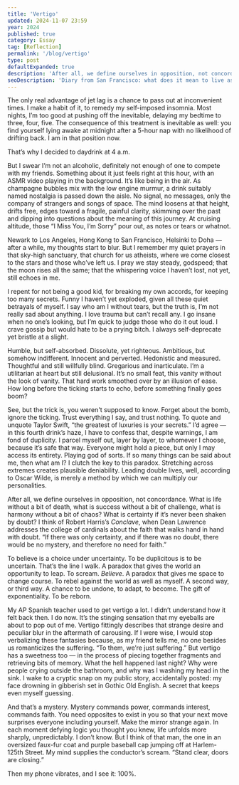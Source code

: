 ```yaml
---
title: 'Vertigo'
updated: 2024-11-07 23:59
year: 2024
published: true
category: Essay
tag: [Reflection]
permalink: '/blog/vertigo'
type: post
defaultExpanded: true
description: 'After all, we define ourselves in opposition, not concordance. What is life without a bit of death, what is success without a bit of challenge, what is harmony without a bit of chaos? What is certainty if it’s never been shaken by doubt?'
seoDescription: 'Diary from San Francisco: what does it mean to live as a contradiction. To be duplicitous is to be uncertain. Without that uncertainty, there will be no doubt, and therefore no faith.'
---
```


The only real advantage of jet lag is a chance to pass out at inconvenient times. I make a habit of it, to remedy my self-imposed insomnia. Most nights, I’m too good at pushing off the inevitable, delaying my bedtime to three, four, five. The consequence of this treatment is inevitable as well: you find yourself lying awake at midnight after a 5-hour nap with no likelihood of drifting back. I am in that position now.

That’s why I decided to daydrink at 4 a.m.

But I swear I’m not an alcoholic, definitely not enough of one to compete with my friends. Something about it just feels right at this hour, with an ASMR video playing in the background. It’s like being in the air. As champagne bubbles mix with the low engine murmur, a drink suitably named nostalgia is passed down the aisle. No signal, no messages, only the company of strangers and songs of space. The mind loosens at that height, drifts free, edges toward a fragile, painful clarity, skimming over the past and dipping into questions about the meaning of this journey. At cruising altitude, those “I Miss You, I’m Sorry” pour out, as notes or tears or whatnot.

Newark to Los Angeles, Hong Kong to San Francisco, Helsinki to Doha — after a while, my thoughts start to blur. But I remember my quiet prayers in that sky-high sanctuary, that church for us atheists, where we come closest to the stars and those who’ve left us. I pray we stay steady, godspeed; that the moon rises all the same; that the whispering voice I haven’t lost, not yet, still echoes in me.

I repent for not being a good kid, for breaking my own accords, for keeping too many secrets. Funny I haven’t yet exploded, given all these quiet betrayals of myself. I say who am I without tears, but the truth is, I’m not really sad about anything. I love trauma but can’t recall any. I go insane when no one’s looking, but I’m quick to judge those who do it out loud. I crave gossip but would hate to be a prying bitch. I always self-deprecate yet bristle at a slight.

Humble, but self-absorbed. Dissolute, yet righteous. Ambitious, but somehow indifferent. Innocent and perverted. Hedonistic and measured. Thoughtful and still willfully blind. Gregarious and inarticulate. I’m a utilitarian at heart but still delusional. It’s no small feat, this vanity without the look of vanity. That hard work smoothed over by an illusion of ease. How long before the ticking starts to echo, before something finally goes boom?

See, but the trick is, you weren't supposed to know. Forget about the bomb, ignore the ticking. Trust everything I say, and trust nothing. To quote and unquote Taylor Swift, “the greatest of luxuries is your secrets.” I’d agree — in this fourth drink’s haze, I have to confess that, despite warnings, I am fond of duplicity. I parcel myself out, layer by layer, to whomever I choose, because it’s safe that way. Everyone might hold a piece, but only I may access its entirety. Playing god of sorts. If so many things can be said about me, then what am I? I clutch the key to this paradox. Stretching across extremes creates plausible deniability. Leading double lives, well, according to Oscar Wilde, is merely a method by which we can multiply our personalities.

After all, we define ourselves in opposition, not concordance. What is life without a bit of death, what is success without a bit of challenge, what is harmony without a bit of chaos? What is certainty if it’s never been shaken by doubt? I think of Robert Harris’s _Conclave_, when Dean Lawrence addresses the college of cardinals about the faith that walks hand in hand with doubt. “If there was only certainty, and if there was no doubt, there would be no mystery, and therefore no need for faith.”

To believe is a choice under uncertainty. To be duplicitous is to be uncertain. That’s the line I walk. A paradox that gives the world an opportunity to leap. To scream. _Believe_. A paradox that gives me space to change course. To rebel against the world as well as myself. A second way, or third way. A chance to be undone, to adapt, to become. The gift of exponentiality. To be reborn.

My AP Spanish teacher used to get vertigo a lot. I didn’t understand how it felt back then. I do now. It’s the stinging sensation that my eyeballs are about to pop out of me. Vertigo fittingly describes that strange desire and peculiar blur in the aftermath of carousing. If I were wise, I would stop verbalizing these fantasies because, as my friend tells me, no one besides us romanticizes the suffering. “To them, we’re just suffering.” But vertigo has a sweetness too — in the process of piecing together fragments and retrieving bits of memory. What the hell happened last night? Why were people crying outside the bathroom, and why was I washing my head in the sink. I wake to a cryptic snap on my public story, accidentally posted: my face drowning in gibberish set in Gothic Old English. A secret that keeps even myself guessing.

And that’s a mystery. Mystery commands power, commands interest, commands faith. You need opposites to exist in you so that your next move surprises everyone including yourself. Make the mirror strange again. In each moment defying logic you thought you knew, life unfolds more sharply, unpredictably. I don’t know. But I think of that man, the one in an oversized faux-fur coat and purple baseball cap jumping off at Harlem-125th Street. My mind supplies the conductor’s scream. “Stand clear, doors are closing.”

Then my phone vibrates, and I see it: 100%.
